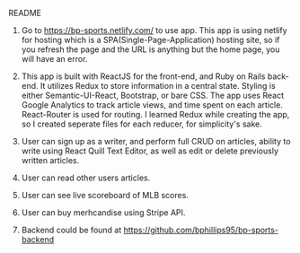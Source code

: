 README

1. Go to https://bp-sports.netlify.com/ to use app. This app is using netlify for hosting which is a SPA(Single-Page-Application) hosting site, so if you refresh the page and the URL is anything but the home page, you will have an error.

2. This app is built with ReactJS for the front-end, and Ruby on Rails back-end. It utilizes Redux to store information in a central state. Styling is either Semantic-UI-React, Bootstrap, or bare CSS. The app uses React Google Analytics to track article views, and time spent on each article. React-Router is used for routing. I learned Redux while creating the app, so I created seperate files for each reducer, for simplicity's sake.

3. User can sign up as a writer, and perform full CRUD on articles, ability to write using React Quill Text Editor, as well as edit or delete previously written articles. 

4. User can read other users articles. 

5. User can see live scoreboard of MLB scores. 

6. User can buy merhcandise using Stripe API. 

7. Backend could be found at https://github.com/bphillips95/bp-sports-backend
